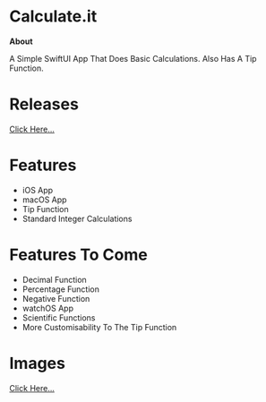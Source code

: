 # Calculate.it
**About**

A Simple SwiftUI App That Does Basic Calculations. Also Has A Tip Function. 

# Releases
[Click Here...](https://github.com/markydoodled/Calculate.it/releases)

# Features
- iOS App
- macOS App
- Tip Function
- Standard Integer Calculations

# Features To Come
- Decimal Function
- Percentage Function
- Negative Function
- watchOS App
- Scientific Functions
- More Customisability To The Tip Function

# Images
[Click Here...](https://github.com/markydoodled/Calculate.it/tree/main/Images)
